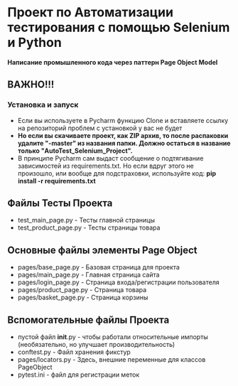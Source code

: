﻿# Проект по Автоматизации тестирования с помощью Selenium и Python
**Написание промышленного кода через паттерн Page Object Model**
## ВАЖНО!!!
### Установка и запуск
* Если вы используете в Pycharm функцию Clone и вставляете ссылку на репозиторий проблем с установкой у вас не будет
* **Но если вы скачиваете проект, как ZIP архив, то после распаковки удалите "-master" из названия папки. 
Должно остаться в название только "AutoTest_Selenium_Project".**
*  В принципе Pycharm сам выдаст сообщение о подтягивание зависимостей из requirements.txt.
Но если вдруг этого не произошло, или вообще для подстраховки, используйте код: **pip install -r requirements.txt**

## Файлы Тесты Проекта
* test_main_page.py - Тесты главной страницы
* test_product_page.py - Тесты страницы товара

## Основные файлы элементы Page Object
* pages/base_page.py - Базовая страница для проекта
* pages/main_page.py - Главная страница сайта
* pages/login_page.py - Страница входа/регистрации пользователя
* pages/product_page.py - Страница товара
* pages/basket_page.py - Страница корзины

## Вспомогательные файлы Проекта
* пустой файл __init__.py - чтобы работали относительные импорты (необязательно, но улучшает производительность)
* conftest.py - Файл хранения фикстур
* pages/locators.py - Здесь, внешние переменные для классов PageObject
* pytest.ini - файл для регистрации меток

